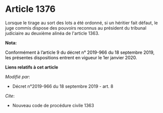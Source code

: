 # Article 1376

Lorsque le tirage au sort des lots a été ordonné, si un héritier fait défaut, le juge commis dispose des pouvoirs reconnus au
président du tribunal judiciaire au deuxième alinéa de l'article 1363.

**Nota:**

<font color="black">Conformément à l’article 9 du décret n° 2019-966 du 18 septembre 2019, les présentes dispositions entrent
en vigueur le 1er janvier 2020.</font>

**Liens relatifs à cet article**

_Modifié par_:

  - Décret n°2019-966 du 18 septembre 2019 - art. 8

_Cite_:

  - Nouveau code de procédure civile 1363

